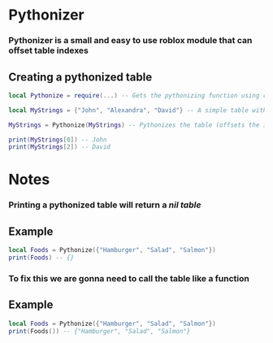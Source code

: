 # Pythonizer
### Pythonizer is a small and easy to use roblox module that can offset table indexes

## **Creating a pythonized table**
```lua
local Pythonize = require(...) -- Gets the pythonizing function using require

local MyStrings = {"John", "Alexandra", "David"} -- A simple table with some strings of names

MyStrings = Pythonize(MyStrings) -- Pythonizes the table (offsets the index by -1)

print(MyStrings[0]) -- John
print(MyStrings[2]) -- David

```

# **Notes**
### Printing a pythonized table will return a **_nil table_**
## Example
```lua
local Foods = Pythonize({"Hamburger", "Salad", "Salmon"})
print(Foods) -- {}
```

### **To fix this we are gonna need to call the table like a function**
## Example
```lua
local Foods = Pythonize({"Hamburger", "Salad", "Salmon"})
print(Foods()) -- {"Hamburger", "Salad", "Salmon"}
```


